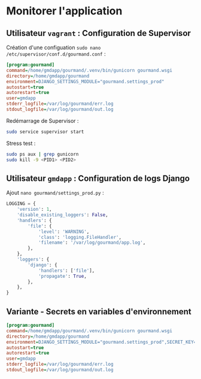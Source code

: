 # Monitorer l'application

## Utilisateur `vagrant` : Configuration de Supervisor

Création d'une configuation `sudo nano /etc/supervisor/conf.d/gourmand.conf` :

```ini
[program:gourmand]
command=/home/gmdapp/gourmand/.venv/bin/gunicorn gourmand.wsgi
directory=/home/gmdapp/gourmand
environment=DJANGO_SETTINGS_MODULE="gourmand.settings_prod"
autostart=true
autorestart=true
user=gmdapp
stderr_logfile=/var/log/gourmand/err.log
stdout_logfile=/var/log/gourmand/out.log
```

Redémarrage de Supervisor :

```bash
sudo service supervisor start
```

Stress test :

```bash	
sudo ps aux | grep gunicorn
sudo kill -9 <PID1> <PID2>
```

## Utilisateur `gmdapp` : Configuration de logs Django

Ajout `nano gourmand/settings_prod.py` :

```python
LOGGING = {
    'version': 1,
    'disable_existing_loggers': False,
    'handlers': {
        'file': {
            'level': 'WARNING',
            'class': 'logging.FileHandler',
            'filename': '/var/log/gourmand/app.log',
        },
    },
    'loggers': {
        'django': {
            'handlers': ['file'],
            'propagate': True,
        },
    },
}
```

## Variante - Secrets en variables d'environnement

```ini
[program:gourmand]
command=/home/gmdapp/gourmand/.venv/bin/gunicorn gourmand.wsgi
directory=/home/gmdapp/gourmand
environment=DJANGO_SETTINGS_MODULE="gourmand.settings_prod",SECRET_KEY="...",GMDROOT_USER="...",GMDROOT_PASSWORD="...",GMDAPP_USER="...",GMDAPP_PASSWORD="..."
autostart=true
autorestart=true
user=gmdapp
stderr_logfile=/var/log/gourmand/err.log
stdout_logfile=/var/log/gourmand/out.log
```